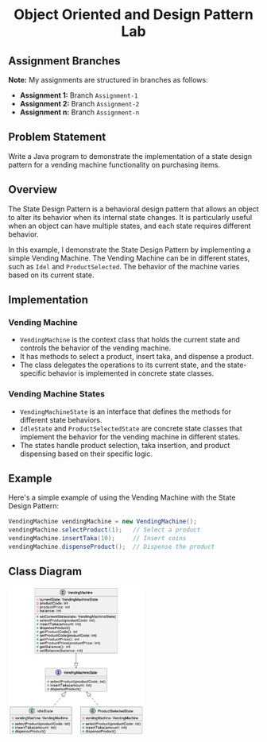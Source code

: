 
<h1 align="center">Object Oriented and Design Pattern Lab</h1>

## Assignment Branches
**Note:** My assignments are structured in branches as follows:
- **Assignment 1:** Branch `Assignment-1`
- **Assignment 2:** Branch `Assignment-2`
- **Assignment n:** Branch `Assignment-n`

## Problem Statement
Write a Java program to demonstrate the implementation of a state design pattern for a vending machine functionality on purchasing items.

## Overview

The State Design Pattern is a behavioral design pattern that allows an object to alter its behavior when its internal state changes. It is particularly useful when an object can have multiple states, and each state requires different behavior.

In this example, I demonstrate the State Design Pattern by implementing a simple Vending Machine. The Vending Machine can be in different states, such as `Idel` and `ProductSelected`. The behavior of the machine varies based on its current state.

## Implementation

### Vending Machine

- `VendingMachine` is the context class that holds the current state and controls the behavior of the vending machine.
- It has methods to select a product, insert taka, and dispense a product.
- The class delegates the operations to its current state, and the state-specific behavior is implemented in concrete state classes.

### Vending Machine States

- `VendingMachineState` is an interface that defines the methods for different state behaviors.
- `IdleState` and `ProductSelectedState` are concrete state classes that implement the behavior for the vending machine in different states.
- The states handle product selection, taka insertion, and product dispensing based on their specific logic.

## Example

Here's a simple example of using the Vending Machine with the State Design Pattern:

```java
VendingMachine vendingMachine = new VendingMachine();
vendingMachine.selectProduct(1);   // Select a product
vendingMachine.insertTaka(10);     // Insert coins
vendingMachine.dispenseProduct();  // Dispense the product
```
## Class Diagram
<img src="./images/Class_diagram.png" height="300">